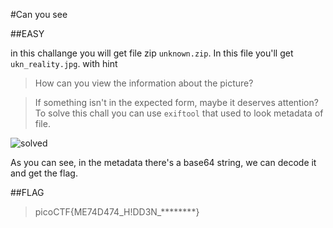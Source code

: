 #Can you see

##EASY

in this challange you will get file zip `unknown.zip`. In this file you'll get `ukn_reality.jpg`.
with hint 

>How can you view the information about the picture?

>If something isn't in the expected form, maybe it deserves attention?
To solve this chall you can use `exiftool` that used to look metadata of file.

![solved](https://private-user-images.githubusercontent.com/124356996/360962129-3cbafda0-efcd-4dcb-8506-5058c2f9b087.png?jwt=eyJhbGciOiJIUzI1NiIsInR5cCI6IkpXVCJ9.eyJpc3MiOiJnaXRodWIuY29tIiwiYXVkIjoicmF3LmdpdGh1YnVzZXJjb250ZW50LmNvbSIsImtleSI6ImtleTUiLCJleHAiOjE3MjQ0MjM2OTcsIm5iZiI6MTcyNDQyMzM5NywicGF0aCI6Ii8xMjQzNTY5OTYvMzYwOTYyMTI5LTNjYmFmZGEwLWVmY2QtNGRjYi04NTA2LTUwNThjMmY5YjA4Ny5wbmc_WC1BbXotQWxnb3JpdGhtPUFXUzQtSE1BQy1TSEEyNTYmWC1BbXotQ3JlZGVudGlhbD1BS0lBVkNPRFlMU0E1M1BRSzRaQSUyRjIwMjQwODIzJTJGdXMtZWFzdC0xJTJGczMlMkZhd3M0X3JlcXVlc3QmWC1BbXotRGF0ZT0yMDI0MDgyM1QxNDI5NTdaJlgtQW16LUV4cGlyZXM9MzAwJlgtQW16LVNpZ25hdHVyZT0xZjQ4MDkzZmQzZTRmZjNjODUxYmMwMWExZTA1ZmVkODY1ZDM2NDdhMTM5ZGUwMDM3ZGFiNGVmNWJhZTFkZTkwJlgtQW16LVNpZ25lZEhlYWRlcnM9aG9zdCZhY3Rvcl9pZD0wJmtleV9pZD0wJnJlcG9faWQ9MCJ9.bVv4g2glhqmFEGhs3M_7H21UYxqVwz9MTO3bWFVkjnU)

As you can see, in the metadata there's a base64 string, we can decode it and get the flag.

##FLAG

>picoCTF{ME74D474_H!DD3N_********}